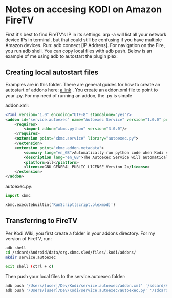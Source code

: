 # Notes on accesing KODI on Amazon FireTV

First it's best to find FireTV's IP in its settings. arp -a will list all your network device IPs in terminal, but that could still be confusing if you have multiple Amazon devices. Run: adb connect [IP Address]. For navigation on the Fire, you run adb shell. You can copy local files with adb push. Below is an example of me using adb to autostart the plugin plex:

## Creating local autostart files

Examples are in this folder. There are general guides for how to create an autostart of addons here:
[a link](https://kodi.wiki/view/Autoexec_Service) . You create an addon.xml file to point to your .py. For my need of running an addon, the .py is simple

addon.xml:

```xml
<?xml version="1.0" encoding="UTF-8" standalone="yes"?>
<addon id="service.autoexec" name="Autoexec Service" version="1.0.0" provider-name="your username">
	<requires>
		<import addon="xbmc.python" version="3.0.0"/>
	</requires>
	<extension point="xbmc.service" library="autoexec.py">
	</extension>
	<extension point="xbmc.addon.metadata">
		<summary lang="en_GB">Automatically run python code when Kodi starts.</summary>
		<description lang="en_GB">The Autoexec Service will automatically be run on Kodi startup.</description>
		<platform>all</platform>
		<license>GNU GENERAL PUBLIC LICENSE Version 2</license>
	</extension>
</addon>
```

autoexec.py:

```py
import xbmc

xbmc.executebuiltin('RunScript(script.plexmod)')
```

## Transferring to FireTV

Per Kodi Wiki, you first create a folder in your addons directory. For my version of FireTV, run:

```bash
adb shell
cd /sdcard/Android/data/org.xbmc.sled/files/.kodi/addons/
mkdir service.autoexec

exit shell (ctrl + c)
```

Then push your local files to the service.autoexec folder:

```bash
adb push '/Users/[user]/Dev/Kodi/service.autoexec/addon.xml' '/sdcard/Android/data/org.xbmc.sled/files/.kodi/addons/service.autoexec'
adb push '/Users/[user]/Dev/Kodi/service.autoexec/autoexec.py' '/sdcard/Android/data/org.xbmc.sled/files/.kodi/addons/service.autoexec'
```
